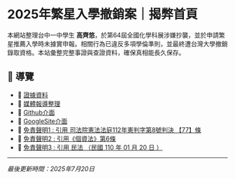 

# 2025年繁星入學撤銷案｜揭弊首頁

本網站整理台中一中學生 <strong>高齊悠</strong>，於第64屆全國化學科展涉嫌抄襲，並於申請繁星推薦入學時未據實申報。相關行為已違反多項學倫準則，並最終遭台灣大學撤銷錄取資格。本站彙整完整事證與查證資料，確保真相能長久保存。

## 📂 導覽

- 📁 [證據資料](https://medium.com/@plaganti6/%E5%AE%8C%E6%95%B4%E8%AD%89%E6%93%9A%E9%8F%88-%E7%AC%AC64%E5%B1%86%E5%8C%96%E5%AD%B8%E7%A7%91%E5%B1%95%E6%8A%84%E8%A5%B2%E6%A1%88%E7%99%BC%E5%B1%95-efd0297c1b1b)
- 📰 [媒體報導整理]()
- 📰 [Github介面](https://github.com/AntiPlaG6/chiyukaoplag)
- 📰 [GoogleSite介面](https://sites.google.com/view/chiyukaoplag/%E9%A6%96%E9%A0%81)
- 📜 [免責聲明1 : 引用 司法院憲法法庭112年憲判字第8號判決 【77】條](https://cons.judicial.gov.tw/docdata.aspx?fid=38&id=340775)
- 📜 [免責聲明2 : 引用《個資法》第6條](https://law.moj.gov.tw/LawClass/LawSingle.aspx?pcode=I0050021&flno=6)
- 📜 [免責聲明3 : 引用 民法 （民國 110 年 01 月 20 日 ）](https://law.moj.gov.tw/LawClass/LawSingleRela.aspx?PCODE=B0000001&FLNO=83&ty=L)

---

<em>最後更新時間：2025年7月20日</em>

 




